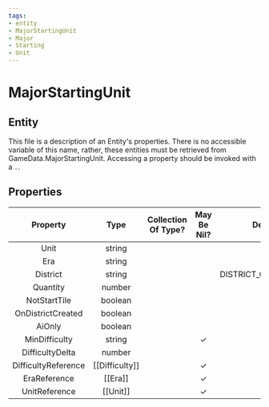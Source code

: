 ```yaml
---
tags:
- entity
- MajorStartingUnit
- Major
- Starting
- Unit
---
```

# MajorStartingUnit
## Entity
This file is a description of an Entity's properties. There is no accessible variable of this name, rather, these entities must be retrieved from GameData.MajorStartingUnit. Accessing a property should be invoked with a `.`.
## Properties
|	Property	|	Type	|	Collection Of Type?	|	May Be Nil?	|	Default	|	References	|	Key	|	Notes	|
|	:-:	|	:-:	|	:-:	|	:-:	|	:-:	|	:-:	|	:-:	|	-:	|
|	Unit	|	string	|		|		|		|	[[Unit]].UnitType	|		|	|
|	Era	|	string	|		|		|		|	[[Era]].EraType	|		|	|
|	District	|	string	|		|		|	DISTRICT_CITY_CENTER	|	[[District]].DistrictType	|		|	|
|	Quantity	|	number	|		|		|	1	|		|		|	|
|	NotStartTile	|	boolean	|		|		|	0	|		|		|	|
|	OnDistrictCreated	|	boolean	|		|		|	0	|		|		|	|
|	AiOnly	|	boolean	|		|		|	0	|		|		|	|
|	MinDifficulty	|	string	|		|	✓	|		|	[[Difficulty]].DifficultyType	|		|	|
|	DifficultyDelta	|	number	|		|		|	0	|		|		|	|
|	DifficultyReference	|	[[Difficulty]]	|		|	✓	|		|		|		|	|
|	EraReference	|	[[Era]]	|		|	✓	|		|		|		|	|
|	UnitReference	|	[[Unit]]	|		|	✓	|		|		|		|	|
